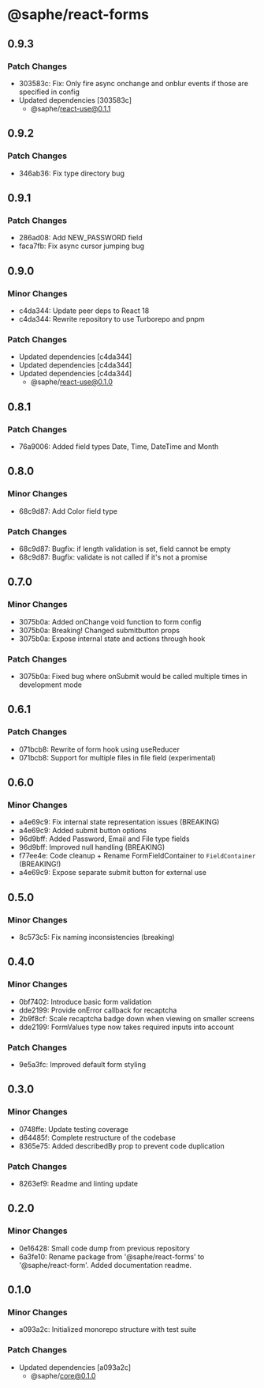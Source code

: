 # @saphe/react-forms

## 0.9.3

### Patch Changes

- 303583c: Fix: Only fire async onchange and onblur events if those are specified in config
- Updated dependencies [303583c]
  - @saphe/react-use@0.1.1

## 0.9.2

### Patch Changes

- 346ab36: Fix type directory bug

## 0.9.1

### Patch Changes

- 286ad08: Add NEW_PASSWORD field
- faca7fb: Fix async cursor jumping bug

## 0.9.0

### Minor Changes

- c4da344: Update peer deps to React 18
- c4da344: Rewrite repository to use Turborepo and pnpm

### Patch Changes

- Updated dependencies [c4da344]
- Updated dependencies [c4da344]
- Updated dependencies [c4da344]
  - @saphe/react-use@0.1.0

## 0.8.1

### Patch Changes

- 76a9006: Added field types Date, Time, DateTime and Month

## 0.8.0

### Minor Changes

- 68c9d87: Add Color field type

### Patch Changes

- 68c9d87: Bugfix: if length validation is set, field cannot be empty
- 68c9d87: Bugfix: validate is not called if it's not a promise

## 0.7.0

### Minor Changes

- 3075b0a: Added onChange void function to form config
- 3075b0a: Breaking! Changed submitbutton props
- 3075b0a: Expose internal state and actions through hook

### Patch Changes

- 3075b0a: Fixed bug where onSubmit would be called multiple times in development mode

## 0.6.1

### Patch Changes

- 071bcb8: Rewrite of form hook using useReducer
- 071bcb8: Support for multiple files in file field (experimental)

## 0.6.0

### Minor Changes

- a4e69c9: Fix internal state representation issues (BREAKING)
- a4e69c9: Added submit button options
- 96d9bff: Added Password, Email and File type fields
- 96d9bff: Improved null handling (BREAKING)
- f77ee4e: Code cleanup + Rename FormFieldContainer to `FieldContainer` (BREAKING!)
- a4e69c9: Expose separate submit button for external use

## 0.5.0

### Minor Changes

- 8c573c5: Fix naming inconsistencies (breaking)

## 0.4.0

### Minor Changes

- 0bf7402: Introduce basic form validation
- dde2199: Provide onError callback for recaptcha
- 2b9f8cf: Scale recaptcha badge down when viewing on smaller screens
- dde2199: FormValues type now takes required inputs into account

### Patch Changes

- 9e5a3fc: Improved default form styling

## 0.3.0

### Minor Changes

- 0748ffe: Update testing coverage
- d64485f: Complete restructure of the codebase
- 8365e75: Added describedBy prop to prevent code duplication

### Patch Changes

- 8263ef9: Readme and linting update

## 0.2.0

### Minor Changes

- 0e16428: Small code dump from previous repository
- 6a3fe10: Rename package from '@saphe/react-forms' to '@saphe/react-form'. Added documentation readme.

## 0.1.0

### Minor Changes

- a093a2c: Initialized monorepo structure with test suite

### Patch Changes

- Updated dependencies [a093a2c]
  - @saphe/core@0.1.0
